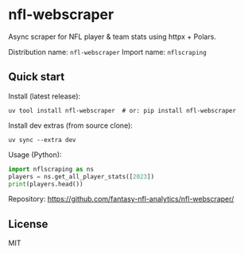 # nfl-webscraper

Async scraper for NFL player & team stats using httpx + Polars.

Distribution name: `nfl-webscraper`
Import name: `nflscraping`

## Quick start

Install (latest release):

```
uv tool install nfl-webscraper  # or: pip install nfl-webscraper
```

Install dev extras (from source clone):

```
uv sync --extra dev
```

Usage (Python):
```python
import nflscraping as ns
players = ns.get_all_player_stats([2023])
print(players.head())
```

Repository: https://github.com/fantasy-nfl-analytics/nfl-webscraper/

## License
MIT
